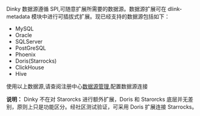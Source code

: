  Dinky 数据源遵循 SPI,可随意扩展所需要的数据源。数据源扩展可在 dlink-metadata 模块中进行可插拔式扩展。现已经支持的数据源包括如下：

   - MySQL
   - Oracle
   - SQLServer
   - PostGreSQL
   - Phoenix
   - Doris(Starrocks)
   - ClickHouse 
   - Hive

使用以上数据源,请查阅注册中心[数据源管理](/zh-CN/administrator-guide/registerCenter/datasource_manage.md),配置数据源连接

**说明：** Dinky 不在对 Starorcks 进行额外扩展，Doris 和 Starorcks 底层并无差别，原则上只是功能区分。经社区测试验证，可采用 Doris 扩展连接 Starrocks。